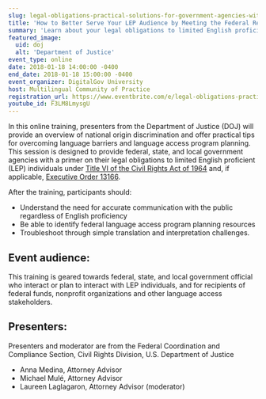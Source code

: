 ```yaml
---
slug: legal-obligations-practical-solutions-for-government-agencies-with-a-lep-audience
title: 'How to Better Serve Your LEP Audience by Meeting the Federal Requirements'
summary: 'Learn about your legal obligations to limited English proficient individuals (LEP) as a federal, state, or local government agency&#46; We&#39;ll provide an overview of national origin discrimination and offer practical tips for overcoming language barriers and language access program planning. '
featured_image:
  uid: doj
  alt: 'Department of Justice'
event_type: online
date: 2018-01-18 14:00:00 -0400
end_date: 2018-01-18 15:00:00 -0400
event_organizer: DigitalGov University
host: Multilingual Community of Practice
registration_url: https://www.eventbrite.com/e/legal-obligations-practical-solutions-if-your-agency-interacts-with-lep-audiences-registration-40912496378
youtube_id: F3LM8LmysgU
---
```


In this online training, presenters from the Department of Justice (DOJ) will provide an overview of national origin discrimination and offer practical tips for overcoming language barriers and language access program planning. This session is designed to provide federal, state, and local government agencies with a primer on their legal obligations to limited English proficient (LEP) individuals under [Title VI of the Civil Rights Act of 1964](https://www.justice.gov/crt/fcs/TitleVI) and, if applicable, [Executive Order 13166](https://www.justice.gov/crt/executive-order-13166).

After the training, participants should:

* Understand the need for accurate communication with the public regardless of English proficiency
* Be able to identify federal language access program planning resources
* Troubleshoot through simple translation and interpretation challenges.

## Event audience:

This training is geared towards federal, state, and local government official who interact or plan to interact with LEP individuals, and for recipients of federal funds, nonprofit organizations and other language access stakeholders.

## Presenters:

Presenters and moderator are from the Federal Coordination and Compliance Section, Civil Rights Division, U.S. Department of Justice

* Anna Medina, Attorney Advisor
* Michael Mulé, Attorney Advisor
* Laureen Laglagaron, Attorney Advisor (moderator)
